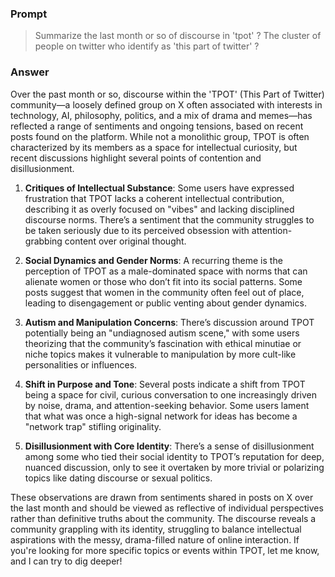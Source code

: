 
### Prompt

> Summarize the last month or so of discourse in 'tpot' ? The cluster of people on twitter who identify as 'this part of twitter' ?

### Answer

Over the past month or so, discourse within the 'TPOT' (This Part of Twitter) community—a loosely defined group on X often associated with interests in technology, AI, philosophy, politics, and a mix of drama and memes—has reflected a range of sentiments and ongoing tensions, based on recent posts found on the platform. While not a monolithic group, TPOT is often characterized by its members as a space for intellectual curiosity, but recent discussions highlight several points of contention and disillusionment.

1. **Critiques of Intellectual Substance**: Some users have expressed frustration that TPOT lacks a coherent intellectual contribution, describing it as overly focused on "vibes" and lacking disciplined discourse norms. There’s a sentiment that the community struggles to be taken seriously due to its perceived obsession with attention-grabbing content over original thought.

2. **Social Dynamics and Gender Norms**: A recurring theme is the perception of TPOT as a male-dominated space with norms that can alienate women or those who don’t fit into its social patterns. Some posts suggest that women in the community often feel out of place, leading to disengagement or public venting about gender dynamics.

3. **Autism and Manipulation Concerns**: There’s discussion around TPOT potentially being an "undiagnosed autism scene," with some users theorizing that the community’s fascination with ethical minutiae or niche topics makes it vulnerable to manipulation by more cult-like personalities or influences.

4. **Shift in Purpose and Tone**: Several posts indicate a shift from TPOT being a space for civil, curious conversation to one increasingly driven by noise, drama, and attention-seeking behavior. Some users lament that what was once a high-signal network for ideas has become a "network trap" stifling originality.

5. **Disillusionment with Core Identity**: There’s a sense of disillusionment among some who tied their social identity to TPOT’s reputation for deep, nuanced discussion, only to see it overtaken by more trivial or polarizing topics like dating discourse or sexual politics.

These observations are drawn from sentiments shared in posts on X over the last month and should be viewed as reflective of individual perspectives rather than definitive truths about the community. The discourse reveals a community grappling with its identity, struggling to balance intellectual aspirations with the messy, drama-filled nature of online interaction. If you're looking for more specific topics or events within TPOT, let me know, and I can try to dig deeper!